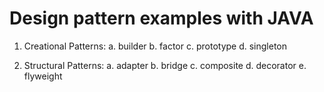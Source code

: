 # Design pattern examples with JAVA

1. Creational Patterns:
	a. builder
	b. factor
	c. prototype
	d. singleton

2. Structural Patterns:
	a. adapter
	b. bridge
	c. composite
	d. decorator
	e. flyweight